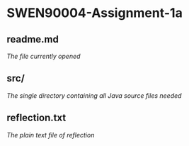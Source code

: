 # SWEN90004-Assignment-1a

## readme.md
*The file currently opened*

## src/
*The single directory containing all Java source files needed*

## reflection.txt
*The plain text file of reflection*
